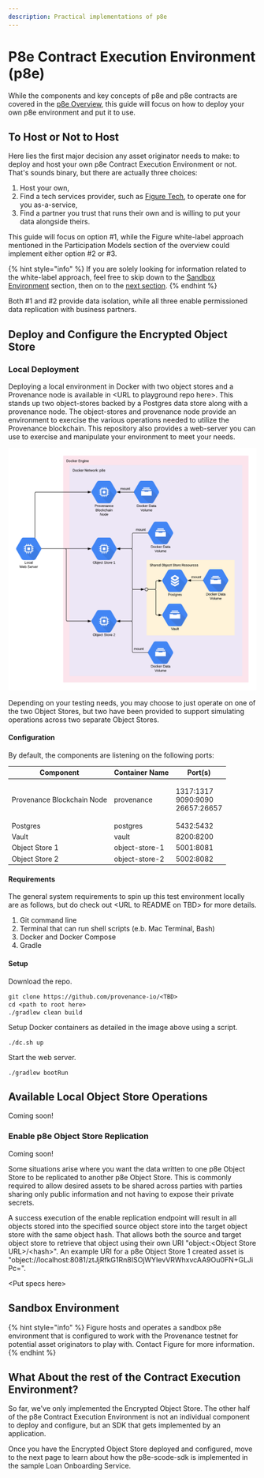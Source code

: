 ```yaml
---
description: Practical implementations of p8e
---
```


# P8e Contract Execution Environment (p8e)

While the components and key concepts of p8e and p8e contracts are covered in the [p8e Overview](https://docs.provenance.io/p8e/overview), this guide will focus on how to deploy your own p8e environment and put it to use.

## To Host or Not to Host

Here lies the first major decision any asset originator needs to make: to deploy and host your own p8e Contract Execution Environment or not. That's sounds binary, but there are actually three choices:

1. Host your own,
2. Find a tech services provider, such as [Figure Tech](https://www.figure.tech), to operate one for you as-a-service,
3. Find a partner you trust that runs their own and is willing to put your data alongside theirs.

This guide will focus on option #1, while the Figure white-label approach mentioned in the Participation Models section of the overview could implement either option #2 or #3.

{% hint style="info" %}
If you are solely looking for information related to the white-label approach, feel free to skip down to the [Sandbox Environment](p8e-contract-execution-environment-p8e.md#sandbox-environment) section, then on to the [next section](loan-onboarding-service/).
{% endhint %}

Both #1 and #2 provide data isolation, while all three enable permissioned data replication with business partners.

## Deploy and Configure the Encrypted Object Store

### Local Deployment

Deploying a local environment in Docker with two object stores and a Provenance node is available in \<URL to playground repo here>. This stands up two object-stores backed by a Postgres data store along with a provenance node.  The object-stores and provenance node provide an environment to exercise the various operations needed to utilize the Provenance blockchain.  This repository also provides a web-server you can use to exercise and manipulate your environment to meet your needs.&#x20;

![Local Environment Setup](<../../.gitbook/assets/Post Close - Local Env Setup (6).png>)

Depending on your testing needs, you may choose to just operate on one of the two Object Stores, but two have been provided to support simulating operations across two separate Object Stores.

#### Configuration

By default, the components are listening on the following ports:

| Component                  | Container Name | Port(s)                                      |
| -------------------------- | -------------- | -------------------------------------------- |
| Provenance Blockchain Node | provenance     | <p>1317:1317<br>9090:9090<br>26657:26657</p> |
| Postgres                   | postgres       | 5432:5432                                    |
| Vault                      | vault          | 8200:8200                                    |
| Object Store 1             | object-store-1 | 5001:8081                                    |
| Object Store 2             | object-store-2 | 5002:8082                                    |

#### Requirements

The general system requirements to spin up this test environment locally are as follows, but do check out \<URL to README on TBD> for more details.

1. Git command line
2. Terminal that can run shell scripts (e.b. Mac Terminal, Bash)
3. Docker and Docker Compose
4. Gradle

#### Setup

Download the repo.

```
git clone https://github.com/provenance-io/<TBD>
cd <path to root here>
./gradlew clean build
```

Setup Docker containers as detailed in the image above using a script.&#x20;

```
./dc.sh up
```

Start the web server.

```
./gradlew bootRun  
```

## Available Local Object Store Operations

Coming soon!

### Enable p8e Object Store Replication

Coming soon!

Some situations arise where you want the data written to one p8e Object Store to be replicated to another p8e Object Store.  This is commonly required to allow desired assets to be shared across parties with parties sharing only public information and not having to expose their private secrets.

A success execution of the enable replication endpoint will result in all objects stored into the specified source object store into the target object store with the same object hash.  That allows both the source and target object store to retrieve that object using their own URI "object:\<Object Store URL>/\<hash>".  An example URI for a p8e Object Store 1 created asset is "object://localhost:8081/ztJjRfkG1Rn8ISOjWYIevVRWhxvcAA9Ou0FN+GLJiPc=".

\<Put specs here>

## Sandbox Environment

{% hint style="info" %}
Figure hosts and operates a sandbox p8e environment that is configured to work with the Provenance testnet for potential asset originators to play with. Contact Figure for more information.
{% endhint %}

## What About the rest of the Contract Execution Environment?

So far, we've only implemented the Encrypted Object Store. The other half of the p8e Contract Execution Environment is not an individual component to deploy and configure, but an SDK that gets implemented by an application.

Once you have the Encrypted Object Store deployed and configured, move to the next page to learn about how the p8e-scode-sdk is implemented in the sample Loan Onboarding Service.

